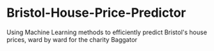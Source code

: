 # Bristol-House-Price-Predictor
Using Machine Learning methods to efficiently predict Bristol's house prices, ward by ward for the charity Baggator
